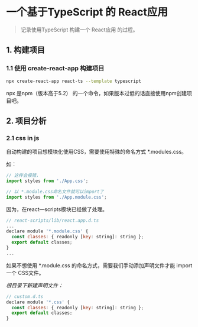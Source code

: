# 一个基于TypeScript 的 React应用

> 记录使用TypeScript 构建一个 React应用 的过程。

## 1. 构建项目

### 1.1 使用 create-react-app 构建项目

```bash
npx create-react-app react-ts --template typescript
```

npx 是npm（版本高于5.2） 的一个命令，如果版本过低的话直接使用npm创建项目吧。

## 2. 项目分析

### 2.1 css in js

自动构建的项目想模块化使用CSS，需要使用特殊的命名方式 *.modules.css。

如：

```js
// 这样会报错，
import styles from './App.css';

// 以 *.module.css命名文件就可以import了
import styles from './App.module.css';
```

因为，在react—scripts模块已经做了处理。

```js
// react-scripts/lib/react.app.d.ts
...
declare module '*.module.css' {
  const classes: { readonly [key: string]: string };
  export default classes;
}
...
```

如果不想使用 *.module.css 的命名方式，需要我们手动添加声明文件才能 import 一个 CSS文件。

*根目录下新建声明文件：*

```js
// custom.d.ts
declare module '*.css' {
  const classes: { readonly [key: string]: string };
  export default classes;
}
```


